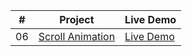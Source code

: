 |  #  | Project                                                       | Live Demo                                              |
| :-: | ------------------------------------------------------------- | ------------------------------------------------------ |
| 06  | [Scroll Animation](https://joonys.github.io/ScrollAnimation/) | [Live Demo](https://joonys.github.io/ScrollAnimation/) |
